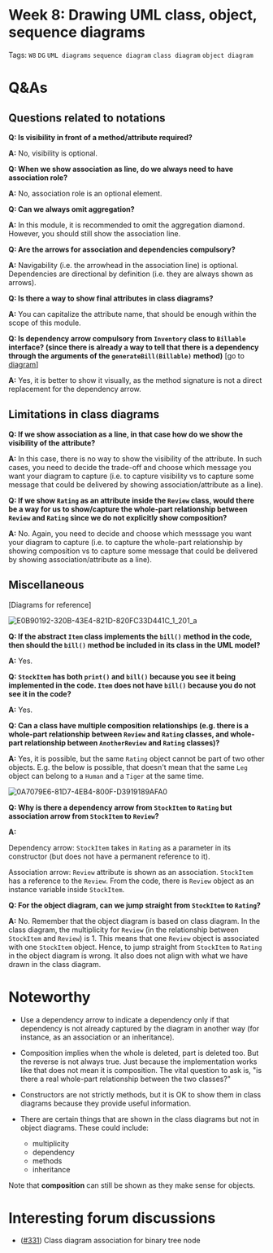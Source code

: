 # Week 8: Drawing UML class, object, sequence diagrams

Tags: `W8` `DG` `UML diagrams` `sequence diagram` `class diagram` `object diagram`

# Q&As

## Questions related to notations

**Q: Is visibility in front of a method/attribute required?**

**A:** No, visibility is optional.

**Q: When we show association as line, do we always need to have association role?**

**A:** No, association role is an optional element.

**Q: Can we always omit aggregation?**

**A:** In this module, it is recommended to omit the aggregation diamond. However, you should still show the association line.

**Q: Are the arrows for association and dependencies compulsory?**

**A:** Navigability (i.e. the arrowhead in the association line) is optional. Dependencies are directional by definition (i.e. they are always shown as arrows).

**Q: Is there a way to show final attributes in class diagrams?**

**A:** You can capitalize the attribute name, that should be enough within the scope of this module.

**Q: Is dependency arrow compulsory from `Inventory` class to `Billable` interface? (since there is already a way to tell that there is a dependency through the arguments of the `generateBill(Billable)` method)** [go to [diagram](https://github.com/Punpun1643/cs2103t-tutorial-materials/blob/master/week8-drawing-class-object-sequence-diagrams.md#miscellaneous)]

**A:** Yes, it is better to show it visually, as the method signature is not a direct replacement for the dependency arrow.

## Limitations in class diagrams

**Q: If we show association as a line, in that case how do we show the visibility of the attribute?**

**A:** In this case, there is no way to show the visibility of the attribute. In such cases, you need to decide the trade-off and choose which message you want your diagram to capture (i.e. to capture visibility vs to capture some message that could be delivered by showing association/attribute as a line).

**Q: If we show `Rating` as an attribute inside the `Review` class, would there be a way for us to show/capture the whole-part relationship between `Review` and `Rating` since we do not explicitly show composition?**

**A:** No. Again, you need to decide and choose which messsage you want your diagram to capture (i.e. to capture the whole-part relationship by showing composition vs to capture some message that could be delivered by showing association/attribute as a line).

## Miscellaneous

[Diagrams for reference]

![E0B90192-320B-43E4-821D-820FC33D441C_1_201_a](https://user-images.githubusercontent.com/60144099/194712037-04a88be4-ed75-4308-bdbe-cdda7bb39151.jpeg)

**Q: If the abstract `Item` class implements the `bill()` method in the code, then should the `bill()` method be included in its class in the UML model?**

**A:** Yes. 

**Q: `StockItem` has both `print()` and `bill()` because you see it being implemented in the code. `Item` does not have `bill()` because you do not see it in the code?**

**A:** Yes.

**Q: Can a class have multiple composition relationships (e.g. there is a whole-part relationship between `Review` and `Rating` classes, and whole-part relationship between `AnotherReview` and `Rating` classes)?**

**A:** Yes, it is possible, but the same `Rating` object cannot be part of two other objects. E.g. the below is possible, that doesn't mean that the same `Leg` object can belong to a `Human` and a `Tiger` at the same time.

![0A7079E6-81D7-4EB4-800F-D3919189AFA0](https://user-images.githubusercontent.com/60144099/194712164-3b82510d-a822-4c05-892c-5020d552fb47.jpeg)


**Q: Why is there a dependency arrow from `StockItem` to `Rating` but association arrow from `StockItem` to `Review`?**

**A:** 

Dependency arrow: `StockItem` takes in `Rating` as a parameter in its constructor (but does not have a permanent reference to it).

Association arrow: `Review` attribute is shown as an association. `StockItem` has a reference to the `Review`. From the code, there is `Review` object as an instance variable inside `StockItem`.

**Q: For the object diagram, can we jump straight from `StockItem` to `Rating`?**

**A:** No. Remember that the object diagram is based on class diagram. In the class diagram, the multiplicity for `Review` (in the relationship between `StockItem` and `Review`) is 1. This means that one `Review` object is associated with one `StockItem` object. Hence, to jump straight from `StockItem` to `Rating` in the object diagram is wrong. It also does not align with what we have drawn in the class diagram.

# Noteworthy

- Use a dependency arrow to indicate a dependency only if that dependency is not already captured by the diagram in another way (for instance, as an association or an inheritance).

- Composition implies when the whole is deleted, part is deleted too. But the reverse is not always true. Just because the implementation works like that does not mean it is composition. The vital question to ask is, "is there a real whole-part relationship between the two classes?"

- Constructors are not strictly methods, but it is OK to show them in class diagrams because they provide useful information.

- There are certain things that are shown in the class diagrams but not in object diagrams. These could include: 

   * multiplicity
   * dependency
   * methods
   * inheritance

Note that **composition** can still be shown as they make sense for objects.

# Interesting forum discussions

- ([#331](https://github.com/nus-cs2103-AY2223S1/forum/issues/331)) Class diagram association for binary tree node

